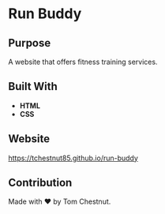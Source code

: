 # Run Buddy

## Purpose
A website that offers fitness training services.

## Built With
* **HTML**
* **CSS**

## Website
https://tchestnut85.github.io/run-buddy

## Contribution
Made with ❤️ by Tom Chestnut.
